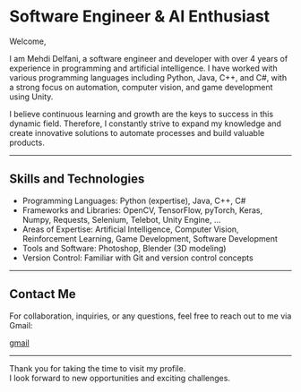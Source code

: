 # Software Engineer & AI Enthusiast

Welcome,

I am Mehdi Delfani, a software engineer and developer with over 4 years of experience in programming and artificial intelligence. I have worked with various programming languages including Python, Java, C++, and C#, with a strong focus on automation, computer vision, and game development using Unity.

I believe continuous learning and growth are the keys to success in this dynamic field. Therefore, I constantly strive to expand my knowledge and create innovative solutions to automate processes and build valuable products.

---

## Skills and Technologies

- Programming Languages: Python (expertise), Java, C++, C#
- Frameworks and Libraries: OpenCV, TensorFlow, pyTorch, Keras, Numpy, Requests, Selenium, Telebot, Unity Engine, ...
- Areas of Expertise: Artificial Intelligence, Computer Vision, Reinforcement Learning, Game Development, Software Development
- Tools and Software: Photoshop, Blender (3D modeling)
- Version Control: Familiar with Git and version control concepts

---

## Contact Me

For collaboration, inquiries, or any questions, feel free to reach out to me via Gmail:

[gmail](themexdel@gmail.com)

---

Thank you for taking the time to visit my profile.  
I look forward to new opportunities and exciting challenges.
